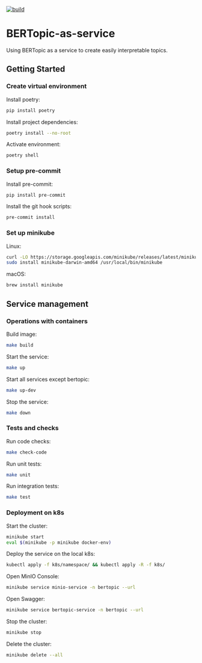 [![build](https://github.com/Shkaolin/BERTopic-as-service/actions/workflows/build.yml/badge.svg?branch=main)](https://github.com/Shkaolin/BERTopic-as-service/actions/workflows/build.yml)

# BERTopic-as-service

Using BERTopic as a service to create easily interpretable topics.

## Getting Started

### Create virtual environment

Install poetry:

```bash
pip install poetry
```

Install project dependencies:

```bash
poetry install --no-root
```

Activate environment:

```bash
poetry shell
```

### Setup pre-commit

Install pre-commit:

```bash
pip install pre-commit
```

Install the git hook scripts:

```bash
pre-commit install
```

### Set up minikube

Linux:

```bash
curl -LO https://storage.googleapis.com/minikube/releases/latest/minikube-darwin-amd64
sudo install minikube-darwin-amd64 /usr/local/bin/minikube
```

macOS:

```bash
brew install minikube
```

## Service management

### Operations with containers

Build image:

```bash
make build
```

Start the service:

```bash
make up
```

Start all services except bertopic:

```bash
make up-dev
```

Stop the service:

```bash
make down
```

### Tests and checks

Run code checks:

```bash
make check-code
```

Run unit tests:

```bash
make unit
```

Run integration tests:

```bash
make test
```

### Deployment on k8s

Start the cluster:

```bash
minikube start
eval $(minikube -p minikube docker-env)
```

Deploy the service on the local k8s:

```bash
kubectl apply -f k8s/namespace/ && kubectl apply -R -f k8s/
```

Open MinIO Console:

```bash
minikube service minio-service -n bertopic --url
```

Open Swagger:

```bash
minikube service bertopic-service -n bertopic --url
```

Stop the cluster:

```bash
minikube stop
```

Delete the cluster:

```bash
minikube delete --all
```